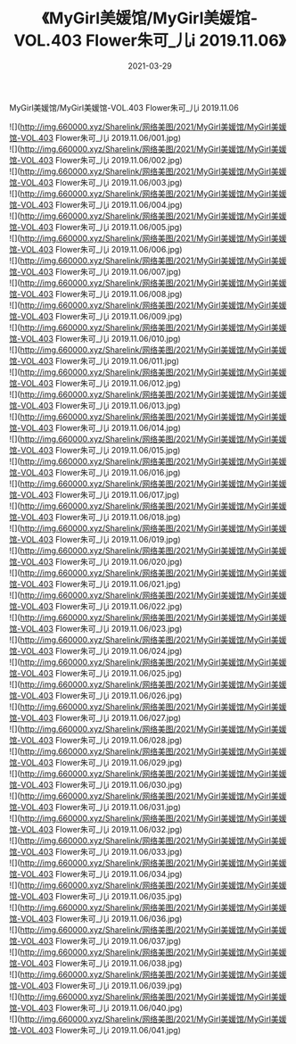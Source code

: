 ﻿---
layout: post
title:  《MyGirl美媛馆/MyGirl美媛馆-VOL.403 Flower朱可_儿i 2019.11.06》
date:   2021-03-29
img: http://img.660000.xyz/Sharelink/网络美图/2021/MyGirl美媛馆/MyGirl美媛馆-VOL.403 Flower朱可_儿i 2019.11.06/000.jpg
categories: [美女, 清纯, 唯美]
---

MyGirl美媛馆/MyGirl美媛馆-VOL.403 Flower朱可_儿i 2019.11.06

 ![](http://img.660000.xyz/Sharelink/网络美图/2021/MyGirl美媛馆/MyGirl美媛馆-VOL.403 Flower朱可_儿i 2019.11.06/001.jpg) <br>![](http://img.660000.xyz/Sharelink/网络美图/2021/MyGirl美媛馆/MyGirl美媛馆-VOL.403 Flower朱可_儿i 2019.11.06/002.jpg) <br>![](http://img.660000.xyz/Sharelink/网络美图/2021/MyGirl美媛馆/MyGirl美媛馆-VOL.403 Flower朱可_儿i 2019.11.06/003.jpg) <br>![](http://img.660000.xyz/Sharelink/网络美图/2021/MyGirl美媛馆/MyGirl美媛馆-VOL.403 Flower朱可_儿i 2019.11.06/004.jpg) <br>![](http://img.660000.xyz/Sharelink/网络美图/2021/MyGirl美媛馆/MyGirl美媛馆-VOL.403 Flower朱可_儿i 2019.11.06/005.jpg) <br>![](http://img.660000.xyz/Sharelink/网络美图/2021/MyGirl美媛馆/MyGirl美媛馆-VOL.403 Flower朱可_儿i 2019.11.06/006.jpg) <br>![](http://img.660000.xyz/Sharelink/网络美图/2021/MyGirl美媛馆/MyGirl美媛馆-VOL.403 Flower朱可_儿i 2019.11.06/007.jpg) <br>![](http://img.660000.xyz/Sharelink/网络美图/2021/MyGirl美媛馆/MyGirl美媛馆-VOL.403 Flower朱可_儿i 2019.11.06/008.jpg) <br>![](http://img.660000.xyz/Sharelink/网络美图/2021/MyGirl美媛馆/MyGirl美媛馆-VOL.403 Flower朱可_儿i 2019.11.06/009.jpg) <br>![](http://img.660000.xyz/Sharelink/网络美图/2021/MyGirl美媛馆/MyGirl美媛馆-VOL.403 Flower朱可_儿i 2019.11.06/010.jpg) <br>![](http://img.660000.xyz/Sharelink/网络美图/2021/MyGirl美媛馆/MyGirl美媛馆-VOL.403 Flower朱可_儿i 2019.11.06/011.jpg) <br>![](http://img.660000.xyz/Sharelink/网络美图/2021/MyGirl美媛馆/MyGirl美媛馆-VOL.403 Flower朱可_儿i 2019.11.06/012.jpg) <br>![](http://img.660000.xyz/Sharelink/网络美图/2021/MyGirl美媛馆/MyGirl美媛馆-VOL.403 Flower朱可_儿i 2019.11.06/013.jpg) <br>![](http://img.660000.xyz/Sharelink/网络美图/2021/MyGirl美媛馆/MyGirl美媛馆-VOL.403 Flower朱可_儿i 2019.11.06/014.jpg) <br>![](http://img.660000.xyz/Sharelink/网络美图/2021/MyGirl美媛馆/MyGirl美媛馆-VOL.403 Flower朱可_儿i 2019.11.06/015.jpg) <br>![](http://img.660000.xyz/Sharelink/网络美图/2021/MyGirl美媛馆/MyGirl美媛馆-VOL.403 Flower朱可_儿i 2019.11.06/016.jpg) <br>![](http://img.660000.xyz/Sharelink/网络美图/2021/MyGirl美媛馆/MyGirl美媛馆-VOL.403 Flower朱可_儿i 2019.11.06/017.jpg) <br>![](http://img.660000.xyz/Sharelink/网络美图/2021/MyGirl美媛馆/MyGirl美媛馆-VOL.403 Flower朱可_儿i 2019.11.06/018.jpg) <br>![](http://img.660000.xyz/Sharelink/网络美图/2021/MyGirl美媛馆/MyGirl美媛馆-VOL.403 Flower朱可_儿i 2019.11.06/019.jpg) <br>![](http://img.660000.xyz/Sharelink/网络美图/2021/MyGirl美媛馆/MyGirl美媛馆-VOL.403 Flower朱可_儿i 2019.11.06/020.jpg) <br>![](http://img.660000.xyz/Sharelink/网络美图/2021/MyGirl美媛馆/MyGirl美媛馆-VOL.403 Flower朱可_儿i 2019.11.06/021.jpg) <br>![](http://img.660000.xyz/Sharelink/网络美图/2021/MyGirl美媛馆/MyGirl美媛馆-VOL.403 Flower朱可_儿i 2019.11.06/022.jpg) <br>![](http://img.660000.xyz/Sharelink/网络美图/2021/MyGirl美媛馆/MyGirl美媛馆-VOL.403 Flower朱可_儿i 2019.11.06/023.jpg) <br>![](http://img.660000.xyz/Sharelink/网络美图/2021/MyGirl美媛馆/MyGirl美媛馆-VOL.403 Flower朱可_儿i 2019.11.06/024.jpg) <br>![](http://img.660000.xyz/Sharelink/网络美图/2021/MyGirl美媛馆/MyGirl美媛馆-VOL.403 Flower朱可_儿i 2019.11.06/025.jpg) <br>![](http://img.660000.xyz/Sharelink/网络美图/2021/MyGirl美媛馆/MyGirl美媛馆-VOL.403 Flower朱可_儿i 2019.11.06/026.jpg) <br>![](http://img.660000.xyz/Sharelink/网络美图/2021/MyGirl美媛馆/MyGirl美媛馆-VOL.403 Flower朱可_儿i 2019.11.06/027.jpg) <br>![](http://img.660000.xyz/Sharelink/网络美图/2021/MyGirl美媛馆/MyGirl美媛馆-VOL.403 Flower朱可_儿i 2019.11.06/028.jpg) <br>![](http://img.660000.xyz/Sharelink/网络美图/2021/MyGirl美媛馆/MyGirl美媛馆-VOL.403 Flower朱可_儿i 2019.11.06/029.jpg) <br>![](http://img.660000.xyz/Sharelink/网络美图/2021/MyGirl美媛馆/MyGirl美媛馆-VOL.403 Flower朱可_儿i 2019.11.06/030.jpg) <br>![](http://img.660000.xyz/Sharelink/网络美图/2021/MyGirl美媛馆/MyGirl美媛馆-VOL.403 Flower朱可_儿i 2019.11.06/031.jpg) <br>![](http://img.660000.xyz/Sharelink/网络美图/2021/MyGirl美媛馆/MyGirl美媛馆-VOL.403 Flower朱可_儿i 2019.11.06/032.jpg) <br>![](http://img.660000.xyz/Sharelink/网络美图/2021/MyGirl美媛馆/MyGirl美媛馆-VOL.403 Flower朱可_儿i 2019.11.06/033.jpg) <br>![](http://img.660000.xyz/Sharelink/网络美图/2021/MyGirl美媛馆/MyGirl美媛馆-VOL.403 Flower朱可_儿i 2019.11.06/034.jpg) <br>![](http://img.660000.xyz/Sharelink/网络美图/2021/MyGirl美媛馆/MyGirl美媛馆-VOL.403 Flower朱可_儿i 2019.11.06/035.jpg) <br>![](http://img.660000.xyz/Sharelink/网络美图/2021/MyGirl美媛馆/MyGirl美媛馆-VOL.403 Flower朱可_儿i 2019.11.06/036.jpg) <br>![](http://img.660000.xyz/Sharelink/网络美图/2021/MyGirl美媛馆/MyGirl美媛馆-VOL.403 Flower朱可_儿i 2019.11.06/037.jpg) <br>![](http://img.660000.xyz/Sharelink/网络美图/2021/MyGirl美媛馆/MyGirl美媛馆-VOL.403 Flower朱可_儿i 2019.11.06/038.jpg) <br>![](http://img.660000.xyz/Sharelink/网络美图/2021/MyGirl美媛馆/MyGirl美媛馆-VOL.403 Flower朱可_儿i 2019.11.06/039.jpg) <br>![](http://img.660000.xyz/Sharelink/网络美图/2021/MyGirl美媛馆/MyGirl美媛馆-VOL.403 Flower朱可_儿i 2019.11.06/040.jpg) <br>![](http://img.660000.xyz/Sharelink/网络美图/2021/MyGirl美媛馆/MyGirl美媛馆-VOL.403 Flower朱可_儿i 2019.11.06/041.jpg) <br>
